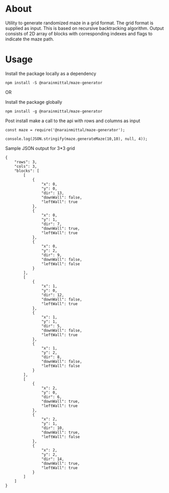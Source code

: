 # About
Utility to generate randomized maze in a grid format. The grid format is supplied as input. This is based on recursive backtracking algorithm. Output consists of 2D array of blocks with corresponding indexes and flags to indicate the maze path.

# Usage

Install the package locally as a dependency 

```
npm install -S @narainmittal/maze-generator
```

OR

Install the package globally

```
npm install -g @narainmittal/maze-generator
```

Post install make a call to the api with rows and columns as input
```
const maze = require('@narainmittal/maze-generator');

console.log(JSON.stringify(maze.generateMaze(10,10), null, 4));
```

Sample JSON output for 3*3 grid

```
{
    "rows": 3,
    "cols": 3,
    "blocks": [
        [
            {
                "x": 0,
                "y": 0,
                "dir": 13,
                "downWall": false,
                "leftWall": true
            },
            {
                "x": 0,
                "y": 1,
                "dir": 7,
                "downWall": true,
                "leftWall": true
            },
            {
                "x": 0,
                "y": 2,
                "dir": 9,
                "downWall": false,
                "leftWall": false
            }
        ],
        [
            {
                "x": 1,
                "y": 0,
                "dir": 12,
                "downWall": false,
                "leftWall": true
            },
            {
                "x": 1,
                "y": 1,
                "dir": 5,
                "downWall": false,
                "leftWall": true
            },
            {
                "x": 1,
                "y": 2,
                "dir": 8,
                "downWall": false,
                "leftWall": false
            }
        ],
        [
            {
                "x": 2,
                "y": 0,
                "dir": 6,
                "downWall": true,
                "leftWall": true
            },
            {
                "x": 2,
                "y": 1,
                "dir": 10,
                "downWall": true,
                "leftWall": false
            },
            {
                "x": 2,
                "y": 2,
                "dir": 14,
                "downWall": true,
                "leftWall": true
            }
        ]
    ]
}
```